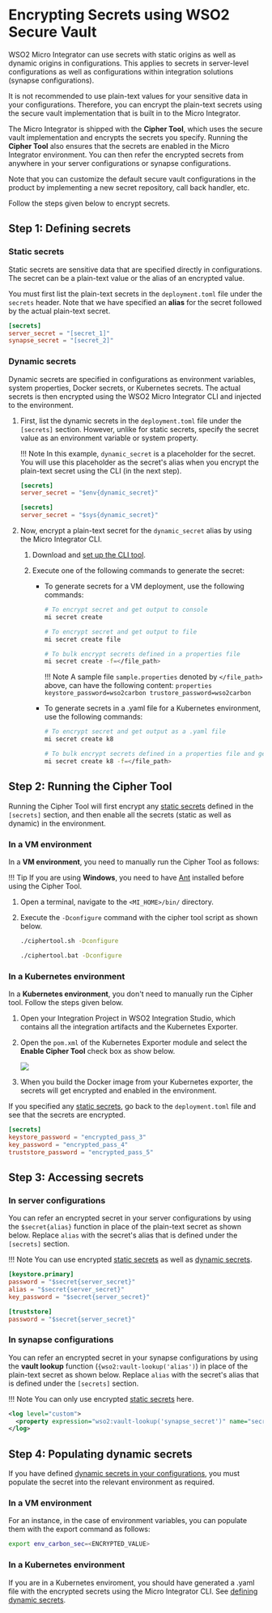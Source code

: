 # Encrypting Secrets using WSO2 Secure Vault

WSO2 Micro Integrator can use secrets with static origins as well as dynamic origins in configurations. This applies to secrets in server-level configurations as well as configurations within integration solutions (synapse configurations).

It is not recommended to use plain-text values for your sensitive data in your configurations. Therefore, you can encrypt the plain-text secrets using the secure vault implementation that is built in to the Micro Integrator. 

The Micro Integrator is shipped with the **Cipher Tool**, which uses the secure vault implementation and encrypts the secrets you specify. Running the **Cipher Tool** also ensures that the secrets are enabled in the Micro Integrator environment. You can then refer the encrypted secrets from anywhere in your server configurations or synapse configurations.

Note that you can customize the default secure vault configurations in the product by implementing a new secret repository, call back handler, etc.

Follow the steps given below to encrypt secrets.

## Step 1: Defining secrets

### Static secrets

Static secrets are sensitive data that are specified directly in configurations. The secret can be a plain-text value or the alias of an encrypted value.

You must first list the plain-text secrets in the `deployment.toml` file under the `secrets` header. Note that we have specified an <b>alias</b> for the secret followed by the actual plain-text secret.

```toml
[secrets]
server_secret = "[secret_1]"
synapse_secret = "[secret_2]"
```

### Dynamic secrets

Dynamic secrets are specified in configurations as environment variables, system properties, Docker secrets, or Kubernetes secrets. The actual secrets is then encrypted using the WSO2 Micro Integrator CLI and injected to the environment.

1.  First, list the dynamic secrets in the `deployment.toml` file under the `[secrets]` section. However, unlike for static secrets, specify the secret value as an environment variable or system property.

    !!! Note
        In this example, `dynamic_secret` is a placeholder for the secret. You will use this placeholder as the secret's alias when you encrypt the plain-text secret using the CLI (in the next step).

    ```toml tab='Environment Variable'
    [secrets]
    server_secret = "$env{dynamic_secret}"
    ```

    ```toml tab='System Property'
    [secrets]
    server_secret = "$sys{dynamic_secret}"
    ``` 

2.  Now, encrypt a plain-text secret for the `dynamic_secret` alias by using the Micro Integrator CLI.

    1.  Download and [set up the CLI tool](../../../administer-and-observe/using-the-command-line-interface).
    3.  Execute one of the following commands to generate the secret:

        -   To generate secrets for a VM deployment, use the following commands:

            ```bash
            # To encrypt secret and get output to console
            mi secret create

            # To encrypt secret and get output to file
            mi secret create file

            # To bulk encrypt secrets defined in a properties file
            mi secret create -f=</file_path>
            ```
            
            !!! Note
                A sample file `sample.properties` denoted by `</file_path>` above, can have the following content:
                ```properties
                keystore_password=wso2carbon
                trustore_password=wso2carbon
                ```
        
        -   To generate secrets in a .yaml file for a Kubernetes environment, use the following commands:

            ```bash
            # To encrypt secret and get output as a .yaml file
            mi secret create k8

            # To bulk encrypt secrets defined in a properties file and get the output as a .yaml file
            mi secret create k8 -f=</file_path>
            ```

## Step 2: Running the Cipher Tool

Running the Cipher Tool will first encrypt any [static secrets](#static-secrets) defined in the `[secrets]` section, and then enable all the secrets (static as well as dynamic) in the environment.

### In a VM environment

In a <b>VM environment</b>, you need to manually run the Cipher Tool as follows:

!!! Tip
    If you are using **Windows**, you need to have [Ant](http://ant.apache.org/) installed before using the Cipher Tool.

1.  Open a terminal, navigate to the `<MI_HOME>/bin/` directory.
2.  Execute the `-Dconfigure` command with the cipher tool script as shown below.

    ```bash tab='On Linux'
    ./ciphertool.sh -Dconfigure
    ```

    ```bash tab='On Windows'
    ./ciphertool.bat -Dconfigure
    ```

### In a Kubernetes environment

In a <b>Kubernetes environment</b>, you don't need to manually run the Cipher tool. Follow the steps given below.

1. Open your Integration Project in WSO2 Integration Studio, which contains all the integration artifacts and the Kubernetes Exporter.
2. Open the `pom.xml` of the Kubernetes Exporter module and select the <b>Enable Cipher Tool</b> check box as show below.

    <img src="../../../assets/img/k8s_deployment/enable-cipher-tool-in-k8s.png">

3.  When you build the Docker image from your Kubernetes exporter, the secrets will get encrypted and enabled in the environment.

If you specified any [static secrets](#static-secrets), go back to the `deployment.toml` file and see that the secrets are encrypted.

```toml
[secrets]
keystore_password = "encrypted_pass_3"
key_password = "encrypted_pass_4"
truststore_password = "encrypted_pass_5"
```

## Step 3: Accessing secrets

### In server configurations

You can refer an encrypted secret in your server configurations by using the `$secret{alias}` function in place of the plain-text secret as shown below. Replace `alias` with the secret's alias that is defined under the `[secrets]` section.

!!! Note
    You can use encrypted [static secrets](#static-secrets) as well as [dynamic secrets](#dynamic-secrets).

```toml
[keystore.primary]
password = "$secret{server_secret}"
alias = "$secret{server_secret}"
key_password = "$secret{server_secret}"  

[truststore]                  
password = "$secret{server_secret}"
```

### In synapse configurations

You can refer an encrypted secret in your synapse configurations by using the **vault lookup** function (`{wso2:vault-lookup('alias')`) in place of the plain-text secret as shown below. Replace `alias` with the secret's alias that is defined under the `[secrets]` section.

!!! Note
    You can only use encrypted [static secrets](#static-secrets) here.

```xml
<log level="custom">
  <property expression="wso2:vault-lookup('synapse_secret')" name="secret"/>
</log>
```

## Step 4: Populating dynamic secrets

If you have defined [dynamic secrets in your configurations](#dynamic-secrets), you must populate the secret into the relevant environment as required. 

### In a VM environment

For an instance, in the case of environment variables, you can populate them with the export command as follows:

```bash
export env_carbon_sec=<ENCRYPTED_VALUE>
```

### In a Kubernetes environment

If you are in a Kubernetes enviroment, you should have generated a .yaml file with the encrypted secrets using the Micro Integrator CLI. See [defining dynamic secrets](#dynamic-secrets).
